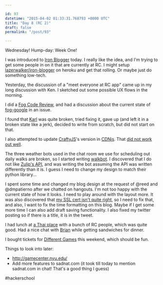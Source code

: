 ```yaml
---

id: 93
datetime: "2015-04-02 01:33:31.768793 +0000 UTC"
title: "Day 8 (RC 2)"
draft: false
permalink: "/post/93"

---
```


Wednesday! Hump-day: Week One!

I was introduced to [Iron Blogger](http://blog.lazerwalker.com/blog/2013/12/24/one-post-a-week-running-an-iron-blogger-challenge/) today. I really like the idea, and I'm trying to get some people in on it that are currently at RC. I might setup [lazerwalker/iron-blogger](https://github.com/lazerwalker/iron-blogger) on heroku and get that rolling. Or maybe just do something low-tech.

Yesterday, the discussion of a "meet everyone at RC app" came up in my long discussion with Ken. I sketched out some possible UX flows in the morning.

I did a [Fog Code Review](https://github.com/fog/fog/pull/3511), and had a discussion about the current state of [fog-google](https://github.com/fog/fog-google) in an issue.

I found that [Karl](http://icco.github.io/karl) was quite broken, tried fixing it, gave up (and left it in a broken state like a jerk), decided to write from scratch, but did not start on that.

I also attempted to update [CraftyJS](http://craftyjs.com/)'s version in [CDNjs](https://cdnjs.com/). That [did not work out well](https://github.com/cdnjs/cdnjs/pull/4511).

The three weather bots used in the chat room we use for scheduling out daily walks are broken, so I started writing [walkbot](https://walk-bot.herokuapp.com/). I discovered that I do not like [Zulip's API](https://zulip.com/api/endpoints/), and was writing the bot assuming the API was written differently than it is. I guess I need to change my design to match their python library...

I spent some time and changed my blog design at the request of @reed and @dmpatierno after we chatted on hangouts. I'm not too happy with the current state of how it looks. I need to play around with the layout more. It was also discovered that [my SSL cert isn't quite right](https://www.ssllabs.com/ssltest/analyze.html?d=writing.natwelch.com), so I need to fix that, and also, I want to fix the time formatting on this blog. Maybe if I get some more time I can also add draft saving functionality. I also fixed my twitter posting so if there is a title, it is in the tweet.

I had lunch at [a Thai place](https://foursquare.com/v/lan-larb-soho/541c6624498e9ab32651d2ec) with a bunch of RC people, which was quite good. Had a nice chat with [Brian](https://twitter.com/bglusman) while getting sandwiches for dinner.

I bought tickets for [Different Games](http://www.2015.differentgames.org/) this weekend, which should be fun.

Things to look into later:

 - http://gamecenter.nyu.edu/
 - Add more features to sadnat.com (it took till today to mention sadnat.com in chat! That's a good thing I guess)

#hackerschool
